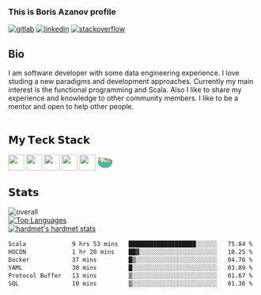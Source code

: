 ### This is Boris Azanov profile

[![gitlab](https://img.shields.io/badge/-@hardmet-%23181717?style=flat-square&logo=gitlab)](https://gitlab.com/hardmet)
[![linkedin](https://img.shields.io/badge/-@borisazanov-%23000000?style=flat-square&logo=linkedin)](https://www.linkedin.com/in/borisazanov)
[![stackoverflow](https://img.shields.io/badge/-@BorisAzanov-%23000000?style=flat-square&logo=stackoverflow)](https://stackoverflow.com/users/6770614/boris-azanov)
<br/>

## Bio
I am software developer with some data engineering experience. I love studing a new paradigms and development approaches. 
Currently my main interest is the functional programming and Scala. Also I like to share my experience and knowledge to other community members. I like to be a mentor and open to help other people.
<br/>
<br/>

## 𝗠𝘆 𝗧𝗲𝗰𝗸 𝗦𝘁𝗮𝗰𝗸

<img height="32" width="32" src="https://unpkg.com/simple-icons@v5/icons/scala.svg"/>  <img height="32" width="32" src="https://unpkg.com/simple-icons@v5/icons/java.svg"/>  <img height="32" width="32" src="https://unpkg.com/simple-icons@v5/icons/python.svg"/>  <img height="32" width="32" src="https://typelevel.org/img/logo-twitter.png"/> <img height="32" width="32" src="https://cdn.rawgit.com/tpolecat/doobie/series/0.5.x/doobie_logo.svg"/>  <img height="32" width="32" src="https://github.com/tofu-tf/tofu/blob/master/logos/tofu-logo.png"/>

## 𝗦𝘁𝗮𝘁𝘀


![overall](https://github-readme-stats.vercel.app/api?username=hardmet&show_icons=true&theme=tokyonight)
<br/>
[![Top Languages](https://github-readme-stats.vercel.app/api/top-langs/?username=hardmet&layout=compact&theme=tokyonight)](https://github.com/anuraghazra/github-readme-stats)
<br/>
[![hardmet's hardmet stats](https://github-readme-stats.vercel.app/api/wakatime?username=hardmet&layout=compact&theme=tokyonight)](https://github.com/anuraghazra/github-readme-stats)
<!--START_SECTION:waka-->

```text
Scala             9 hrs 53 mins   ███████████████████░░░░░░   75.84 %
HOCON             1 hr 20 mins    ██▓░░░░░░░░░░░░░░░░░░░░░░   10.25 %
Docker            37 mins         █▒░░░░░░░░░░░░░░░░░░░░░░░   04.76 %
YAML              30 mins         █░░░░░░░░░░░░░░░░░░░░░░░░   03.89 %
Protocol Buffer   13 mins         ▒░░░░░░░░░░░░░░░░░░░░░░░░   01.67 %
SQL               10 mins         ▒░░░░░░░░░░░░░░░░░░░░░░░░   01.36 %
```

<!--END_SECTION:waka-->
